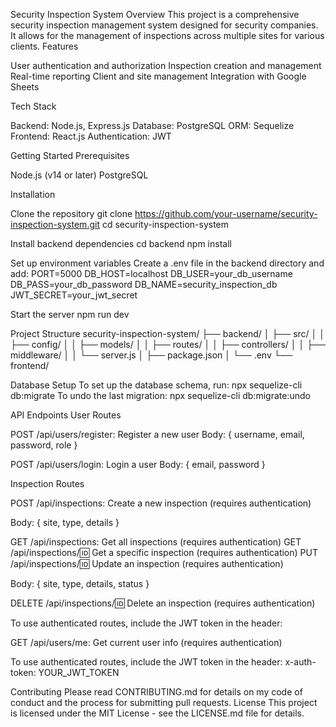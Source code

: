 Security Inspection System
Overview
This project is a comprehensive security inspection management system designed for security companies. It allows for the management of inspections across multiple sites for various clients.
Features

User authentication and authorization
Inspection creation and management
Real-time reporting
Client and site management
Integration with Google Sheets

Tech Stack

Backend: Node.js, Express.js
Database: PostgreSQL
ORM: Sequelize
Frontend: React.js 
Authentication: JWT

Getting Started
Prerequisites

Node.js (v14 or later)
PostgreSQL

Installation

Clone the repository
git clone https://github.com/your-username/security-inspection-system.git
cd security-inspection-system

Install backend dependencies
cd backend
npm install

Set up environment variables
Create a .env file in the backend directory and add:
PORT=5000
DB_HOST=localhost
DB_USER=your_db_username
DB_PASS=your_db_password
DB_NAME=security_inspection_db
JWT_SECRET=your_jwt_secret

Start the server
npm run dev


Project Structure
security-inspection-system/
├── backend/
│   ├── src/
│   │   ├── config/
│   │   ├── models/
│   │   ├── routes/
│   │   ├── controllers/
│   │   ├── middleware/
│   │   └── server.js
│   ├── package.json
│   └── .env
└── frontend/ 

Database Setup
To set up the database schema, run:
npx sequelize-cli db:migrate
To undo the last migration:
npx sequelize-cli db:migrate:undo

API Endpoints
User Routes

POST /api/users/register: Register a new user
Body: { username, email, password, role }

POST /api/users/login: Login a user
Body: { email, password }

Inspection Routes

POST /api/inspections: Create a new inspection (requires authentication)

Body: { site, type, details }


GET /api/inspections: Get all inspections (requires authentication)
GET /api/inspections/:id: Get a specific inspection (requires authentication)
PUT /api/inspections/:id: Update an inspection (requires authentication)

Body: { site, type, details, status }


DELETE /api/inspections/:id: Delete an inspection (requires authentication)

To use authenticated routes, include the JWT token in the header:

GET /api/users/me: Get current user info (requires authentication)

To use authenticated routes, include the JWT token in the header:
x-auth-token: YOUR_JWT_TOKEN

Contributing
Please read CONTRIBUTING.md for details on my code of conduct and the process for submitting pull requests.
License
This project is licensed under the MIT License - see the LICENSE.md file for details.
